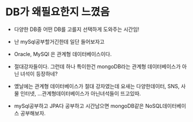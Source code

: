 # DB가 왜필요한지 느꼈음

- 다양한 DB중 어떤 DB를 고를지 선택하게 도와주는 시간임!

- 난 mySql공부할거긴한데 일단 들어보자고

- Oracle, MySQl 은 관계형 데이터베이스이다.
- 절대강자들이다. 그런데 하나 특이한건 mongoDB라는 관계형 데이터베이스가 아닌 녀석이 등장하네?

- 옜날에는 관계형 데이터베이스가 절대 강자였는데 요새는 다양한데이터, SNS, 사물 인터넷, ...관계형데이터베이스가 아닌녀석들이 뜨고있따.

- mySql공부하고 JPA다 공부하고 시간남으면 mongoDB같은 NoSQL데이터베이스 공부해보자.
